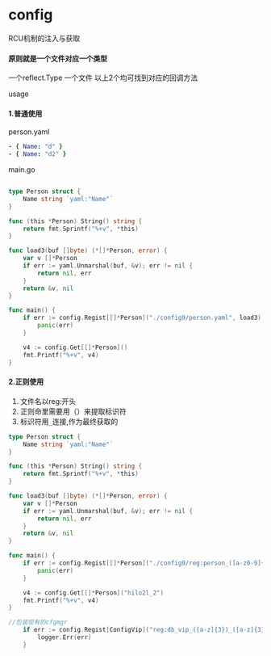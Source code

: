 # config

RCU机制的注入与获取

#### 原则就是一个文件对应一个类型

一个reflect.Type
一个文件
以上2个均可找到对应的回调方法

usage
#### 1.普通使用
person.yaml
```yaml
- { Name: "d" }
- { Name: "d2" }
```

main.go
```go

type Person struct {
	Name string `yaml:"Name"`
}

func (this *Person) String() string {
	return fmt.Sprintf("%+v", *this)
}

func load3(buf []byte) (*[]*Person, error) {
	var v []*Person
	if err := yaml.Unmarshal(buf, &v); err != nil {
		return nil, err
	}
	return &v, nil
}

func main() {
	if err := config.Regist[[]*Person]("./config9/person.yaml", load3); err != nil {
		panic(err)
	}

	v4 := config.Get[[]*Person]()
	fmt.Printf("%+v", v4)
}

```

#### 2.正则使用
1. 文件名以reg:开头
2. 正则命里需要用（）来提取标识符
3. 标识符用`_`连接,作为最终获取的
```go
type Person struct {
	Name string `yaml:"Name"`
}

func (this *Person) String() string {
	return fmt.Sprintf("%+v", *this)
}

func load3(buf []byte) (*[]*Person, error) {
	var v []*Person
	if err := yaml.Unmarshal(buf, &v); err != nil {
		return nil, err
	}
	return &v, nil
}

func main() {
	if err := config.Regist[[]*Person]("./config9/reg:person_([a-z0-9]{0,10})_(\\d*).yaml", load3); err != nil {
		panic(err)
	}

	v4 := config.Get[[]*Person]("hilo2l_2")
	fmt.Printf("%+v", v4)
}

```


```go
//包装现有的cfgmgr
	if err := config.Regist[ConfigVip]("reg:db_vip_([a-z]{3})_([a-z]{3}).yaml", loadConfigVip); err != nil {
		logger.Err(err)
	}

```
